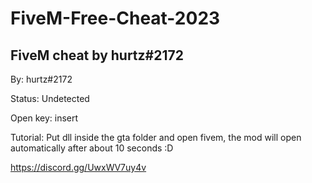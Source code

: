 # FiveM-Free-Cheat-2023
FiveM cheat by hurtz#2172
----------------------------------
By: hurtz#2172












Status: Undetected









Open key: insert









Tutorial: Put dll inside the gta folder and open fivem, the mod will open automatically after about 10 seconds :D










https://discord.gg/UwxWV7uy4v
